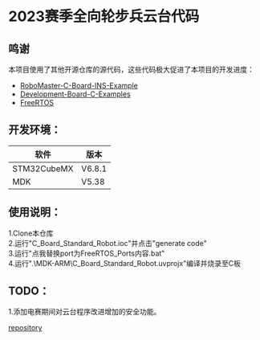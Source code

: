 # 2023赛季全向轮步兵云台代码

## 鸣谢
本项目使用了其他开源仓库的源代码，这些代码极大促进了本项目的开发进度：
- [RoboMaster-C-Board-INS-Example](https://github.com/WangHongxi2001/RoboMaster-C-Board-INS-Example)
- [Development-Board-C-Examples](https://github.com/RoboMaster/Development-Board-C-Examples)
- [FreeRTOS](https://github.com/FreeRTOS/FreeRTOS)

## 开发环境：
|软件|版本|
|---|---|
|STM32CubeMX|V6.8.1|
|MDK|V5.38|

## 使用说明：
1.Clone本仓库<br>
2.运行"C_Board_Standard_Robot.ioc"并点击"generate code"<br>
3.运行"点我替换port为FreeRTOS_Ports内容.bat"<br>
4.运行".\MDK-ARM\C_Board_Standard_Robot.uvprojx"编译并烧录至C板<br>

## TODO：
1.添加电赛期间对云台程序改进增加的安全功能。


[repository](https://github.com/Alipay1/RM_304_2023_Standard_Gimbal)
